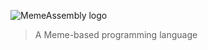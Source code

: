 ![MemeAssembly logo](https://raw.githubusercontent.com/kammt/MemeAssembly/main/images/logo.png)
> A Meme-based programming language